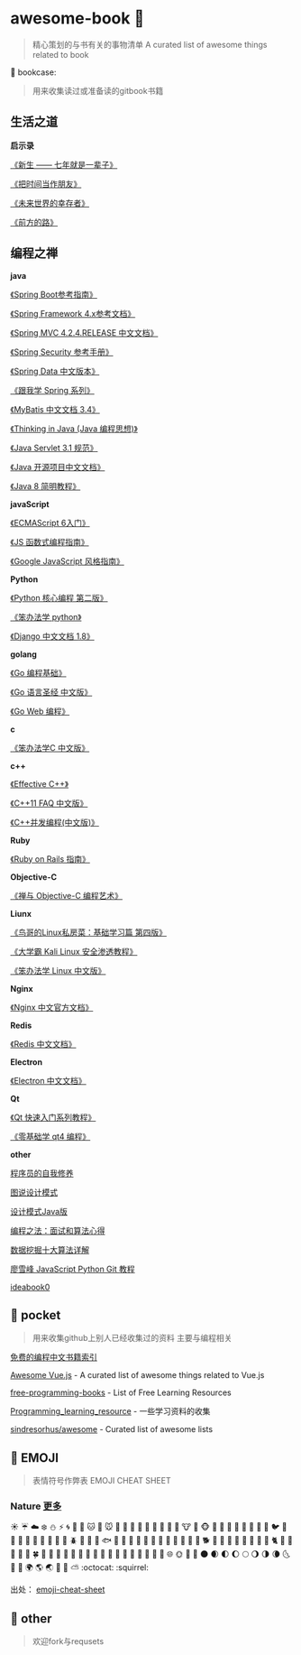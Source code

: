 # awesome-book :tiger: 

> 精心策划的与书有关的事物清单 
> A curated list of awesome things related to book 

 :whale: bookcase:

> 用来收集读过或准备读的gitbook书籍

## 生活之道 
**启示录**

[《新生 —— 七年就是一辈子》](https://www.gitbook.com/book/xiaolai/reborn/details)

[《把时间当作朋友》](https://www.gitbook.com/book/xiaolai/ba-shi-jian-dang-zuo-peng-you/details)

[《未来世界的幸存者》](https://github.com/ruanyf/survivor)

[《前方的路》](https://github.com/ruanyf/road)

## 编程之禅

**java**

[《Spring Boot参考指南》](https://qbgbook.gitbooks.io/spring-boot-reference-guide-zh/)

[《Spring Framework 4.x参考文档》](https://github.com/waylau/spring-framework-4-reference)

[《Spring MVC 4.2.4.RELEASE 中文文档》](https://www.gitbook.com/book/linesh/spring-mvc-documentation-linesh-translation/details)

[《Spring Security 参考手册》](https://www.gitbook.com/book/vincentmi/spring-security-reference-zh/details)

[《Spring Data 中文版本》](https://www.gitbook.com/book/czeng/spring-data/details)

[《跟我学 Spring 系列》](https://www.gitbook.com/book/wizardforcel/gen-wo-xue-spring/details)

[《MyBatis 中文文档 3.4》](https://www.gitbook.com/book/wizardforcel/mybatis-doc/details)

[《Thinking in Java (Java 编程思想)》](https://www.gitbook.com/book/wizardforcel/thinking-in-java/details)

[《Java Servlet 3.1 规范》](https://github.com/waylau/servlet-3.1-specification)

[《Java 开源项目中文文档》](https://www.gitbook.com/book/wizardforcel/java-opensource-doc/details)

[《Java 8 简明教程》](https://www.gitbook.com/book/wizardforcel/modern-java/details)

**javaScript**

[《ECMAScript 6入门》](https://github.com/ruanyf/es6tutorial)

[《JS 函数式编程指南》](https://www.gitbook.com/book/llh911001/mostly-adequate-guide-chinese/details)

[《Google JavaScript 风格指南》](https://www.gitbook.com/book/wizardforcel/google-javascript-style-guide/details)

**Python**

[《Python 核心编程 第二版》](https://www.gitbook.com/book/wizardforcel/core-python-2e/details)

[《笨办法学 python》](https://www.gitbook.com/book/wizardforcel/lpthw/details)

[《Django 中文文档 1.8》](https://www.gitbook.com/book/wizardforcel/django-chinese-docs-18/details)

**golang**

[《Go 编程基础》](https://github.com/Unknwon/go-fundamental-programming)

[《Go 语言圣经 中文版》](https://www.gitbook.com/book/wizardforcel/gopl-zh/details)

[《Go Web 编程》](https://www.gitbook.com/book/wizardforcel/build-web-application-with-golang/details)

**c**

[《笨办法学C 中文版》](https://www.gitbook.com/book/wizardforcel/lcthw/details)

**c++**

[《Effective C++》](https://www.gitbook.com/book/wizardforcel/effective-cpp/details)

[《C++11 FAQ 中文版》](https://www.gitbook.com/book/wizardforcel/cpp-11-faq/details)

[《C++并发编程(中文版)》](https://www.gitbook.com/book/chenxiaowei/cpp_concurrency_in_action/details)

**Ruby**

[《Ruby on Rails 指南》](https://www.gitbook.com/book/wizardforcel/rails-guides/details)

**Objective-C**

[《禅与 Objective-C 编程艺术》](https://www.gitbook.com/book/yourtion/objc-zen-book-cn/details)

**Liunx**

[《鸟哥的Linux私房菜：基础学习篇 第四版》](https://www.gitbook.com/book/wizardforcel/vbird-linux-basic-4e/details)

[《大学霸 Kali Linux 安全渗透教程》](https://www.gitbook.com/book/wizardforcel/daxueba-kali-linux-tutorial/details)

[《笨办法学 Linux 中文版》](https://www.gitbook.com/book/wizardforcel/llthw/details)

**Nginx**

[《Nginx 中文官方文档》](https://www.gitbook.com/book/wizardforcel/nginx-doc/details)

**Redis**

[《Redis 中文文档》](https://www.gitbook.com/book/wizardforcel/redis-doc/details)

**Electron**

[《Electron 中文文档》](https://www.gitbook.com/book/wizardforcel/electron-doc/details)

**Qt**

[《Qt 快速入门系列教程》](https://www.gitbook.com/book/wizardforcel/qt-beginning/details)

[《零基础学 qt4 编程》](https://www.gitbook.com/book/wizardforcel/wudi-qt4/details)

**other**

[程序员的自我修养](https://www.gitbook.com/book/leohxj/a-programmer-prepares/details)

[图说设计模式](https://github.com/me115/design_patterns)

[设计模式Java版](https://www.gitbook.com/book/quanke/design-pattern-java/details)

[编程之法：面试和算法心得](https://www.gitbook.com/book/wizardforcel/the-art-of-programming-by-july/details)

[数据挖掘十大算法详解](https://www.gitbook.com/book/wizardforcel/dm-algo-top10/details)

[廖雪峰 JavaScript Python Git 教程](https://www.gitbook.com/book/wizardforcel/liaoxuefeng/details)

[ideabook0](https://github.com/phodal/ideabook)

## :rabbit: pocket 
> 用来收集github上别人已经收集过的资料 主要与编程相关

[免费的编程中文书籍索引](https://github.com/justjavac/free-programming-books-zh_CN)

[Awesome Vue.js](https://github.com/vuejs/awesome-vue) - A curated list of awesome things related to Vue.js

[free-programming-books](https://github.com/EbookFoundation/free-programming-books) - List of Free Learning Resources

[Programming_learning_resource](https://github.com/shihyu/Programming_learning_resource) - 一些学习资料的收集

[sindresorhus/awesome](https://github.com/vuejs/awesome-vue) - Curated list of awesome lists
 
## :hamster: EMOJI 

> 表情符号作弊表 EMOJI CHEAT SHEET



### Nature [更多](pocket/EMOJI%20CHEAT%20SHEET.md)

:sunny:
:umbrella:
:cloud:
:snowflake:
:snowman:
:zap:
:cyclone:
:foggy:
:ocean:
:cat:
:dog:
:mouse:
:hamster:
:rabbit:
:wolf:
:frog:
:tiger:
:koala:
:bear:
:pig:
:pig_nose:
:cow:
:boar:
:monkey_face:
:monkey:
:horse:
:racehorse:
:camel:
:sheep:
:elephant:
:panda_face:
:snake:
:bird:
:baby_chick:
:hatched_chick:
:hatching_chick:
:chicken:
:penguin:
:turtle:
:bug:
:honeybee:
:ant:
:beetle:
:snail:
:octopus:
:tropical_fish:
:fish:
:whale:
:whale2:
:dolphin:
:cow2:
:ram:
:rat:
:water_buffalo:
:tiger2:
:rabbit2:
:dragon:
:goat:
:rooster:
:dog2:
:pig2:
:mouse2:
:ox:
:dragon_face:
:blowfish:
:crocodile:
:dromedary_camel:
:leopard:
:cat2:
:poodle:
:paw_prints:
:bouquet:
:cherry_blossom:
:tulip:
:four_leaf_clover:
:rose:
:sunflower:
:hibiscus:
:maple_leaf:
:leaves:
:fallen_leaf:
:herb:
:mushroom:
:cactus:
:palm_tree:
:evergreen_tree:
:deciduous_tree:
:chestnut:
:seedling:
:blossom:
:ear_of_rice:
:shell:
:globe_with_meridians:
:sun_with_face:
:full_moon_with_face:
:new_moon_with_face:
:new_moon:
:waxing_crescent_moon:
:first_quarter_moon:
:waxing_gibbous_moon:
:full_moon:
:waning_gibbous_moon:
:last_quarter_moon:
:waning_crescent_moon:
:last_quarter_moon_with_face:
:first_quarter_moon_with_face:
:crescent_moon:
:earth_africa:
:earth_americas:
:earth_asia:
:volcano:
:milky_way:
:partly_sunny:
:octocat:
:squirrel:

出处： [emoji-cheat-sheet](https://github.com/WebpageFX/emoji-cheat-sheet.com/)

## 🎉 other

> 欢迎fork与requsets
